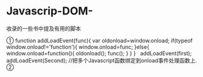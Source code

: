 # Javascrip-DOM-
收录的一些书中提及有用的脚本

① function addLoadEvent(func){
	var oldonload=window.onload;
	if(typeof window.onload!='function'){
		window.onload=func;
	}else{
		window.onload=function(){
			oldonload();
			func();
		}
	}
}  
addLoadEvent(first);
addLoadEvent(Second);
//把多个Javascript函数绑定到onload事件处理函数上.
②
